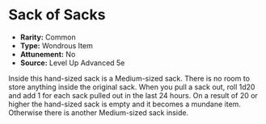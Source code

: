 # Sack of Sacks

- **Rarity:** Common
- **Type:** Wondrous Item
- **Attunement:** No
- **Source:** Level Up Advanced 5e

Inside this hand-sized sack is a Medium-sized sack. There is no room to store anything inside the original sack. When you pull a sack out, roll 1d20 and add 1 for each sack pulled out in the last 24 hours. On a result of 20 or higher the hand-sized sack is empty and it becomes a mundane item. Otherwise there is another Medium-sized sack inside.

